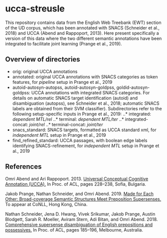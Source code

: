 # ucca-streusle

This repository contains data from the English Web Treebank (EWT) section of the UD corpus, which has been annotated with SNACS (Schneider et al., 2018) and UCCA (Abend and Rappoport, 2013).
Here present specifically a version of this data where the two different semantic annotations have been integrated to facilitate joint learning (Prange et al., 2019).

## Overview of directories

- orig: original UCCA annotations
- annotated: original UCCA annotations with SNACS categories as token features, for *pipeline* setup in Prange et al., 2019
-	autoid-autosyn-autopss, autoid-autosyn-goldpss, goldid-autosyn-goldpss: UCCA annotations with integrated SNACS categories. For details on automatic SNACS target identification (autoid) and disambiguation (autopss), see Schneider et al., 2018; automatic SNACS labels are obtained from their SVM classifier). Subdirectories refer to the following setup-specific inputs in Prange et al., 2019:
  ..* integrated: *dependent MTL/rel*
  ..* terminal: *dependent MTL/ter*
  ..* integrated-concat: *joint/rel* 
  ..* terminal-concat: *joint/ter*
- snacs_standard: SNACS targets, formatted as UCCA standard xml, for *independent MTL* setup in Prange et al., 2019
- find_refined_standard: UCCA passages, with boolean edge labels identifying SNACS-refinement, for *independent MTL* setup in Prange et al., 2019

## References

Omri Abend and Ari Rappoport. 2013. [Universal Conceptual Cognitive Annotation (UCCA).](https://www.aclweb.org/anthology/P13-1023/) 
In Proc. of ACL, pages 228–238, Sofia, Bulgaria.

Jakob Prange, Nathan Schneider, and Omri Abend. 2019. [Made for Each Other: Broad-coverage Semantic Structures Meet Preposition Supersenses.](https://arxiv.org/abs/1909.08796)
To appear at CoNLL, Hong Kong, China.

Nathan Schneider, Jena D. Hwang, Vivek Srikumar, Jakob Prange, Austin Blodgett, Sarah R. Moeller, Aviram Stern, Adi Bitan, and Omri Abend. 2018. [Comprehensive supersense disambiguation of English prepositions and possessives.](https://www.aclweb.org/anthology/papers/P/P18/P18-1018/)
In Proc. of ACL, pages 185–196, Melbourne, Australia.
